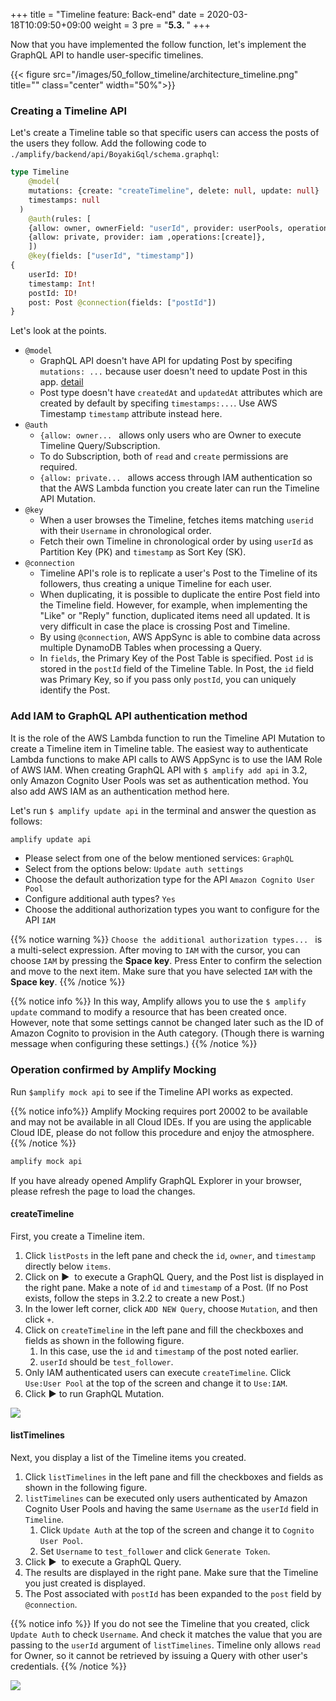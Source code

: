 +++
title = "Timeline feature: Back-end"
date = 2020-03-18T10:09:50+09:00
weight = 3
pre = "<b>5.3. </b>"
+++


Now that you have implemented the follow function, let's implement the GraphQL API to handle user-specific timelines.

{{< figure src="/images/50_follow_timeline/architecture_timeline.png" title="" class="center" width="50%">}}

### Creating a Timeline API
Let's create a Timeline table so that specific users can access the posts of the users they follow.
Add the following code to `./amplify/backend/api/BoyakiGql/schema.graphql`:

```graphql
type Timeline 
	@model(
    mutations: {create: "createTimeline", delete: null, update: null}
    timestamps: null
  )
	@auth(rules: [
    {allow: owner, ownerField: "userId", provider: userPools, operations:[read, create]},
    {allow: private, provider: iam ,operations:[create]},
	])
	@key(fields: ["userId", "timestamp"])
{
	userId: ID!
	timestamp: Int!
	postId: ID!
	post: Post @connection(fields: ["postId"])
}
```

Let's look at the points.

- `@model`
	-  GraphQL API doesn't have API for updating Post by specifing `mutations: ...` because user doesn't need to update Post in this app. [detail](https://docs.amplify.aws/cli/graphql-transformer/model#usage) 
	- Post type doesn't have `createdAt` and `updatedAt` attributes which are created by default by specifing `timestamps:...`. Use AWS Timestamp `timestamp` attribute instead here.
- `@auth`
	- `{allow: owner... ` allows only users who are Owner to execute Timeline Query/Subscription.
	- To do Subscription, both of `read` and `create` permissions are required.
	- `{allow: private... ` allows access through IAM authentication so that the AWS Lambda function you create later can run the Timeline API Mutation.
- `@key`
	- When a user browses the Timeline, fetches items matching `userid` with their `Username` in chronological order.
	- Fetch their own Timeline in chronological order by using `userId` as Partition Key (PK) and `timestamp` as Sort Key (SK).
- `@connection`
	- Timeline API's role is to replicate a user's Post to the Timeline of its followers, thus creating a unique Timeline for each user.
	- When duplicating, it is possible to duplicate the entire Post field into the Timeline field. However, for example, when implementing the "Like" or "Reply" function, duplicated items need all updated. It is very difficult in case the place is crossing Post and Timeline.
	- By using `@connection`, AWS AppSync is able to combine data across multiple DynamoDB Tables when processing a Query.
	- In `fields`, the Primary Key of the Post Table is specified. Post `id` is stored in the `postId` field of the Timeline Table. In Post, the `id` field was Primary Key, so if you pass only `postId`, you can uniquely identify the Post.

### Add IAM to GraphQL API authentication method
It is the role of the AWS Lambda function to run the Timeline API Mutation to create a Timeline item in Timeline table.
The easiest way to authenticate Lambda functions to make API calls to AWS AppSync is to use the IAM Role of AWS IAM.
When creating GraphQL API with `$ amplify add api` in 3.2, only Amazon Cognito User Pools was set as authentication method.
You also add AWS IAM as an authentication method here.

Let's run `$ amplify update api` in the terminal and answer the question as follows:

```bash
amplify update api
```

- Please select from one of the below mentioned services: `GraphQL`
- Select from the options below: `Update auth settings`
- Choose the default authorization type for the API `Amazon Cognito User Pool`
- Configure additional auth types? `Yes`
- Choose the additional authorization types you want to configure for the API `IAM`

{{% notice warning %}}
`Choose the additional authorization types... ` is a multi-select expression.
After moving to `IAM` with the cursor, you can choose `IAM` by pressing the __Space key__. Press Enter to confirm the selection and move to the next item.
Make sure that you have selected `IAM` with the __Space key__.
{{% /notice %}}

{{% notice info %}}
In this way, Amplify allows you to use the `$ amplify update` command to modify a resource that has been created once. 
However, note that some settings cannot be changed later such as the ID of Amazon Cognito to provision in the Auth category. 
(Though there is warning message when configuring these settings.)
{{% /notice %}}

### Operation confirmed by Amplify Mocking
Run `$amplify mock api` to see if the Timeline API works as expected.

{{% notice info%}}
Amplify Mocking requires port 20002 to be available and may not be available in all Cloud IDEs.
If you are using the applicable Cloud IDE, please do not follow this procedure and enjoy the atmosphere.
{{% /notice %}}

```bash
amplify mock api
```

If you have already opened Amplify GraphQL Explorer in your browser, please refresh the page to load the changes.

#### createTimeline
First, you create a Timeline item.

1. Click `listPosts` in the left pane and check the `id`, `owner`, and `timestamp` directly below `items`.
1. Click on **▶** ︎ to execute a GraphQL Query, and the Post list is displayed in the right pane. Make a note of `id` and `timestamp` of a Post. (If no Post exists, follow the steps in 3.2.2 to create a new Post.)
1. In the lower left corner, click `ADD NEW Query`, choose `Mutation`, and then click `+`.
1. Click on `createTimeline` in the left pane and fill the checkboxes and fields as shown in the following figure.
	1. In this case, use the `id` and `timestamp` of the post noted earlier.
	1. `userId` should be `test_follower`.
1. Only IAM authenticated users can execute `createTimeline`. Click `Use:User Pool` at the top of the screen and change it to `Use:IAM`.
1. Click **▶** to run GraphQL Mutation.

![](/images/50_follow_timeline/createTimeline.png)

#### listTimelines

Next, you display a list of the Timeline items you created.

1. Click `listTimelines` in the left pane and fill the checkboxes and fields as shown in the following figure.
1. `listTimelines` can be executed only users authenticated by Amazon Cognito User Pools and having the same `Username` as the `userId` field in `Timeline`.
	1. Click `Update Auth` at the top of the screen and change it to `Cognito User Pool`.
	1. Set `Username` to `test_follower` and click `Generate Token`.
1. Click **▶** ︎ to execute a GraphQL Query.
1. The results are displayed in the right pane. Make sure that the Timeline you just created is displayed.
1. The Post associated with `postId` has been expanded to the `post` field by `@connection`.

{{% notice info %}}
If you do not see the Timeline that you created, click `Update Auth` to check `Username`. And check it matches the value that you are passing to the `userId` argument of `listTimelines`. Timeline only allows `read` for Owner, so it cannot be retrieved by issuing a Query with other user's credentials.
{{% /notice %}}

![](/images/50_follow_timeline/listTimelines.png)